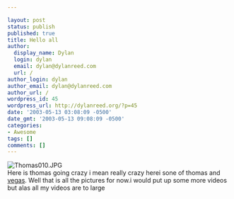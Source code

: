 ```yaml
---

layout: post
status: publish
published: true
title: Hello all
author:
  display_name: Dylan
  login: dylan
  email: dylan@dylanreed.com
  url: /
author_login: dylan
author_email: dylan@dylanreed.com
author_url: /
wordpress_id: 45
wordpress_url: http://dylanreed.org/?p=45
date: '2003-05-13 03:08:09 -0500'
date_gmt: '2003-05-13 09:08:09 -0500'
categories:
- Awesome
tags: []
comments: []
---
```


![Thomas010.JPG][1]  
Here is thomas going crazy i mean really crazy herei sone of thomas and [vegas][2]. Well that is all the pictures for now.i would put up some more videos but alas all my videos are to large

   [1]: http://dylanreed.org/archives/Thomas010.JPG
   [2]: http://dylanreed.org/archives/vegas.html

